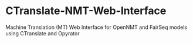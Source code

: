 # CTranslate-NMT-Web-Interface
Machine Translation (MT) Web Interface for OpenNMT and FairSeq models using CTranslate and Opyrator
